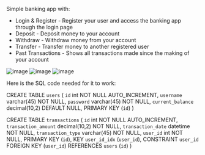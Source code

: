 Simple banking app with:
- Login & Register - Register your user and access the banking app through the login page
- Deposit - Deposit money to your account
- Withdraw - Withdraw money from your account
- Transfer - Transfer money to another registered user
- Past Transactions - Shows all transactions made since the making of your account

![image](https://github.com/Fyshke/FishyBankingApp/assets/147095784/a7e49d4a-8e39-4f3d-9a4c-4d1c607e5ff3)
![image](https://github.com/Fyshke/FishyBankingApp/assets/147095784/e7312dd8-613a-4357-82f0-6ffb2d085682)
![image](https://github.com/Fyshke/FishyBankingApp/assets/147095784/f674a1b3-4e43-4bd8-9893-c24982181904)



Here is the SQL code needed for it to work:

CREATE TABLE `users` (
  `id` int NOT NULL AUTO_INCREMENT,
  `username` varchar(45) NOT NULL,
  `password` varchar(45) NOT NULL,
  `current_balance` decimal(10,2) DEFAULT NULL,
  PRIMARY KEY (`id`)
)

CREATE TABLE `transactions` (
  `id` int NOT NULL AUTO_INCREMENT,
  `transaction_amount` decimal(10,2) NOT NULL,
  `transaction_date` datetime NOT NULL,
  `transaction_type` varchar(45) NOT NULL,
  `user_id` int NOT NULL,
  PRIMARY KEY (`id`),
  KEY `user_id_idx` (`user_id`),
  CONSTRAINT `user_id` FOREIGN KEY (`user_id`) REFERENCES `users` (`id`)
)
